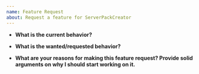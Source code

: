 ```yaml
---
name: Feature Request
about: Request a feature for ServerPackCreator
---
```


<!-- Failure to use this template will result in the new issue being immediately closed without comment. -->

* **What is the current behavior?**
<!-- Issues like "doesn't work" and then not providing information as to WHAT isn't working, may be closed without further comment.-->

* **What is the wanted/requested behavior?**
<!-- How is it supposed to work, but currently isn't? What's the expected outcome of what you are currently trying to do? -->

* **What are your reasons for making this feature request? Provide solid arguments on why I should start working on it.**
